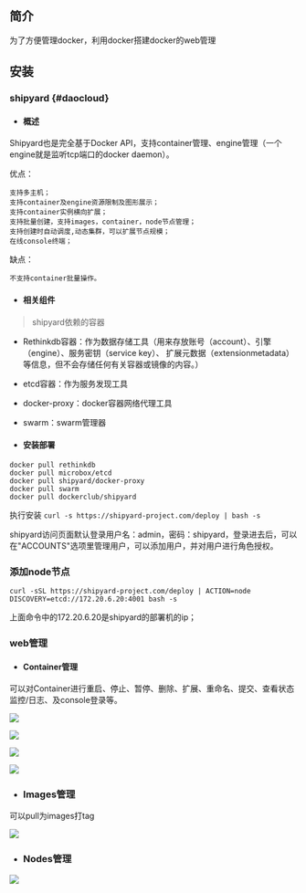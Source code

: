 ## 简介

为了方便管理docker，利用docker搭建docker的web管理

## 安装

### shipyard {#daocloud}

* #### 概述

Shipyard也是完全基于Docker API，支持container管理、engine管理（一个engine就是监听tcp端口的docker daemon）。

优点：

```
支持多主机；
支持container及engine资源限制及图形展示；
支持container实例横向扩展；
支持批量创建，支持images，container，node节点管理；
支持创建时自动调度,动态集群，可以扩展节点规模；
在线console终端；
```

缺点：

```
不支持container批量操作。
```

* #### 相关组件

> shipyard依赖的容器

* Rethinkdb容器：作为数据存储工具（用来存放账号（account）、引擎（engine）、服务密钥（service key）、 扩展元数据（extensionmetadata）等信息，但不会存储任何有关容器或镜像的内容。）
* etcd容器：作为服务发现工具
* docker-proxy：docker容器网络代理工具
* swarm：swarm管理器

* #### 安装部署

```
docker pull rethinkdb
docker pull microbox/etcd
docker pull shipyard/docker-proxy
docker pull swarm
docker pull dockerclub/shipyard
```

执行安装 `curl -s https://shipyard-project.com/deploy | bash -s`

shipyard访问页面默认登录用户名：admin，密码：shipyard，登录进去后，可以在"ACCOUNTS"选项里管理用户，可以添加用户，并对用户进行角色授权。

### 添加node节点

```
curl -sSL https://shipyard-project.com/deploy | ACTION=node DISCOVERY=etcd://172.20.6.20:4001 bash -s
```

上面命令中的172.20.6.20是shipyard的部署机的ip；

### web管理

* #### Container管理

可以对Container进行重启、停止、暂停、删除、扩展、重命名、提交、查看状态监控/日志、及console登录等。

![](https://user-gold-cdn.xitu.io/2019/3/5/1694bd442bed296c?imageView2/0/w/1280/h/960/format/webp/ignore-error/1)

![](https://user-gold-cdn.xitu.io/2019/3/5/1694bd442c2d9897?imageView2/0/w/1280/h/960/format/webp/ignore-error/1)

![](https://user-gold-cdn.xitu.io/2019/3/5/1694bd442bec2b6f?imageView2/0/w/1280/h/960/format/webp/ignore-error/1)

![](https://user-gold-cdn.xitu.io/2019/3/5/1694bd442c600d6a?imageView2/0/w/1280/h/960/format/webp/ignore-error/1)

* ### Images管理

可以pull为images打tag

![](https://user-gold-cdn.xitu.io/2019/3/5/1694bd442c858b5b?imageView2/0/w/1280/h/960/format/webp/ignore-error/1)

* ### Nodes管理

![](https://user-gold-cdn.xitu.io/2019/3/5/1694bd442d8452bf?imageView2/0/w/1280/h/960/format/webp/ignore-error/1)

